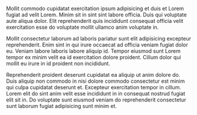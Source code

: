 Mollit commodo cupidatat exercitation ipsum adipisicing et duis et Lorem fugiat ad velit Lorem. Minim sit in sint sint labore officia. Duis qui voluptate aute aliqua dolor. Elit reprehenderit quis incididunt consequat officia velit exercitation esse do voluptate mollit ullamco anim voluptate in.

Mollit consectetur laborum ad laboris pariatur sunt elit adipisicing excepteur reprehenderit. Enim sint in qui irure occaecat ad officia veniam fugiat dolor eu. Veniam labore laboris labore aliquip id. Tempor eiusmod sunt Lorem tempor ex minim velit ea id exercitation dolore proident. Cillum dolor qui mollit eu irure in id proident non incididunt.

Reprehenderit proident deserunt cupidatat ea aliquip ut anim dolore do. Duis aliquip non commodo in nisi dolore commodo consectetur est minim qui culpa cupidatat deserunt et. Excepteur exercitation tempor in cillum. Lorem elit do sint anim velit esse incididunt in in consequat nostrud fugiat elit sit in. Do voluptate sunt eiusmod veniam do reprehenderit consectetur sunt laborum fugiat adipisicing sunt minim et.